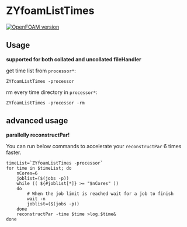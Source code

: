 # ZYfoamListTimes

[![OpenFOAM version](https://img.shields.io/badge/OpenFOAM-7-brightgreen)](https://github.com/OpenFOAM/OpenFOAM-7)

## Usage
**supported for both collated and uncollated fileHandler**

get time list from `processor*`:
```
ZYfoamListTimes -processor
```
rm every time directory in `processor*`:
```
ZYfoamListTimes -processor -rm
```

## advanced usage

**parallelly reconstructPar!**

You can run below commands to accelerate your `reconstructPar` 6 times faster. 
```
timeList=`ZYfoamListTimes -processor`
for time in $timeList; do
    nCores=6
    joblist=($(jobs -p))
    while (( ${#joblist[*]} >= "$nCores" ))
    do
        # When the job limit is reached wait for a job to finish
        wait -n
        joblist=($(jobs -p))
    done
    reconstructPar -time $time >log.$time&
done
```
